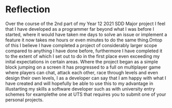 # Reflection

Over the course of the 2nd part of my Year 12 2021 SDD Major project I feel that I have developed as a programmer far beyond what I was before I started, where it would have taken me days to solve an issue or implement a feature it now takes me hours or even minutes to do the same thing.Ontop of this I believe I have completed a project of considerably larger scope compared to anything I have done before, furthermore I have completed it to the extent of which I set out to do in the first place even exceeding my inital expectations in certain areas. Where the project began as a simple block jumping on a screen it has progressed to a full on multiplayer game where players can chat, attack each other, race through levels and even design their own levels, I as a developer can say that I am happy with what I have created and will hopefully be able to use this to my advantage in illustarting my skills a software developer such as with university entry schemes for examplethe one at UTS that requires you to submit one of your personal projects.